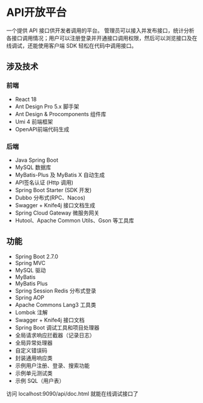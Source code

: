 # API开放平台
一个提供 API 接口供开发者调用的平台。
管理员可以接入并发布接口，统计分析各接口调用情况；用户可以注册登录并开通接口调用权限，然后可以浏览接口及在线调试，还能使用客户端 SDK 轻松在代码中调用接口。
## 涉及技术
### 前端
- React 18
- Ant Design Pro 5.x 脚手架
- Ant Design & Procomponents 组件库
- Umi 4 前端框架
- OpenAPI前端代码生成
### 后端
- Java Spring Boot
- MySQL 数据库
- MyBatis-Plus 及 MyBatis X 自动生成
- API签名认证 (Http 调用)
- Spring Boot Starter (SDK 开发)
- Dubbo 分布式(RPC、Nacos)
- Swagger + Knife4j 接口文档生成
- Spring Cloud Gateway 微服务网关
- Hutool、Apache Common Utils、Gson 等工具库

## 功能

- Spring Boot 2.7.0
- Spring MVC
- MySQL 驱动
- MyBatis
- MyBatis Plus
- Spring Session Redis 分布式登录
- Spring AOP
- Apache Commons Lang3 工具类
- Lombok 注解
- Swagger + Knife4j 接口文档
- Spring Boot 调试工具和项目处理器
- 全局请求响应拦截器（记录日志）
- 全局异常处理器
- 自定义错误码
- 封装通用响应类
- 示例用户注册、登录、搜索功能
- 示例单元测试类
- 示例 SQL（用户表）

访问 localhost:9090/api/doc.html 就能在线调试接口了